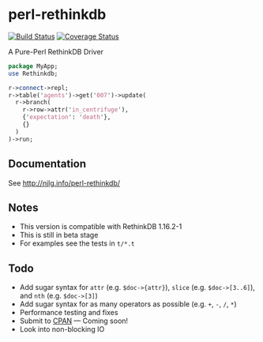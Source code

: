 # perl-rethinkdb

[![Build Status](https://travis-ci.org/njlg/perl-rethinkdb.svg?branch=master)](https://travis-ci.org/njlg/perl-rethinkdb)
[![Coverage Status](https://coveralls.io/repos/njlg/perl-rethinkdb/badge.svg?branch=coveralls-init)](https://coveralls.io/r/njlg/perl-rethinkdb?branch=coveralls-init)

A Pure-Perl RethinkDB Driver

```perl
package MyApp;
use Rethinkdb;

r->connect->repl;
r->table('agents')->get('007')->update(
  r->branch(
    r->row->attr('in_centrifuge'),
    {'expectation': 'death'},
    {}
  )
)->run;
```

## Documentation
See http://njlg.info/perl-rethinkdb/

## Notes

* This version is compatible with RethinkDB 1.16.2-1
* This is still in beta stage
* For examples see the tests in `t/*.t`

## Todo

* Add sugar syntax for `attr` (e.g. `$doc->{attr}`), `slice` (e.g. `$doc->[3..6]`), and `nth` (e.g. `$doc->[3]`)
* Add sugar syntax for as many operators as possible (e.g. `+`, `-`, `/`, `*`)
* Performance testing and fixes
* Submit to [CPAN](http://www.cpan.org/) &mdash; Coming soon!
* Look into non-blocking IO
